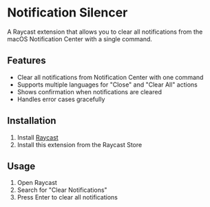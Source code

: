 # Notification Silencer

A Raycast extension that allows you to clear all notifications from the macOS Notification Center with a single command.

## Features

- Clear all notifications from Notification Center with one command
- Supports multiple languages for "Close" and "Clear All" actions
- Shows confirmation when notifications are cleared
- Handles error cases gracefully

## Installation

1. Install [Raycast](https://raycast.com/)
2. Install this extension from the Raycast Store

## Usage

1. Open Raycast
2. Search for "Clear Notifications"
3. Press Enter to clear all notifications
